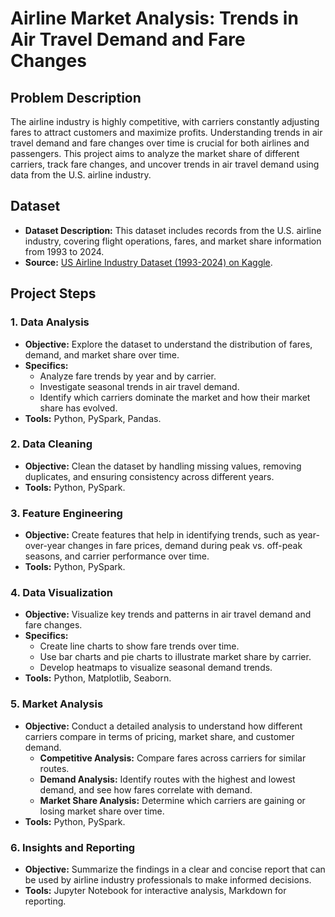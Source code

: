 # Airline Market Analysis: Trends in Air Travel Demand and Fare Changes

## Problem Description

The airline industry is highly competitive, with carriers constantly adjusting fares to attract customers and maximize profits. Understanding trends in air travel demand and fare changes over time is crucial for both airlines and passengers. This project aims to analyze the market share of different carriers, track fare changes, and uncover trends in air travel demand using data from the U.S. airline industry.

## Dataset

- **Dataset Description:** This dataset includes records from the U.S. airline industry, covering flight operations, fares, and market share information from 1993 to 2024.
- **Source:** [US Airline Industry Dataset (1993-2024) on Kaggle](https://www.kaggle.com/datasets/muhammadehsan000/us-airline-industry-dataset-1993-2024).

## Project Steps

### 1. Data Analysis
- **Objective:** Explore the dataset to understand the distribution of fares, demand, and market share over time.
- **Specifics:**
  - Analyze fare trends by year and by carrier.
  - Investigate seasonal trends in air travel demand.
  - Identify which carriers dominate the market and how their market share has evolved.
- **Tools:** Python, PySpark, Pandas.

### 2. Data Cleaning
- **Objective:** Clean the dataset by handling missing values, removing duplicates, and ensuring consistency across different years.
- **Tools:** Python, PySpark.

### 3. Feature Engineering
- **Objective:** Create features that help in identifying trends, such as year-over-year changes in fare prices, demand during peak vs. off-peak seasons, and carrier performance over time.
- **Tools:** Python, PySpark.

### 4. Data Visualization
- **Objective:** Visualize key trends and patterns in air travel demand and fare changes.
- **Specifics:**
  - Create line charts to show fare trends over time.
  - Use bar charts and pie charts to illustrate market share by carrier.
  - Develop heatmaps to visualize seasonal demand trends.
- **Tools:** Python, Matplotlib, Seaborn.

### 5. Market Analysis
- **Objective:** Conduct a detailed analysis to understand how different carriers compare in terms of pricing, market share, and customer demand.
  - **Competitive Analysis:** Compare fares across carriers for similar routes.
  - **Demand Analysis:** Identify routes with the highest and lowest demand, and see how fares correlate with demand.
  - **Market Share Analysis:** Determine which carriers are gaining or losing market share over time.
- **Tools:** Python, PySpark.

### 6. Insights and Reporting
- **Objective:** Summarize the findings in a clear and concise report that can be used by airline industry professionals to make informed decisions.
- **Tools:** Jupyter Notebook for interactive analysis, Markdown for reporting.
